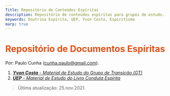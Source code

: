```yaml
---
Title: Repositório de Conteúdos Espíritas
description: Repositório de conteúdos espíritas para grupos de estudo.
keywords: Doutrina Espírita, UEP, Yvon Costa, Espiritismo
marp: true
---
```


<!-- 
    Styles got from Juan Vera del Campo at https://github.com/Juanvvc/markdown-slides
-->
<style>

h1 {
    color: var(--darker-color);
}

section a {
    color: gray;
}

section blockquote {
    border-top: 0.1em dashed var(--extra-back-color);
    font-size: 70%;
    margin-top: auto;
}

:root {
    --main-color: #e65014;
    --darker-color: #e65014;
    --lighter-color: #e26c3e;
    --extra-back-color: rgb(175, 172, 172);
}

section.lead {
    background-color: var(--main-color);
    text-align: center;
    color: white;
    padding: inherit;
}
section.lead h1, section.lead h2, section.lead p, section.lead a {
    color: white;
    padding: 0.5em;
    background-color: inherit;
    margin-bottom: 0;
}
section.lead footer, section.lead header, section.lead:after {
    /* hide header, footer and pagination */
    display: none;
}
section.lead::before {
    /* logo in white */
    filter: invert(100%) saturate(0) brightness(1.8);
}
section.cool-list ol {
    counter-reset: li; /* Initiate a counter */
    list-style: none; /* Remove default numbering */
    padding: 0;
    /*text-shadow: 0 1px 0 rgba(255,255,255,.5);*/
}
section.cool-list li {
    margin-bottom: 0.1em !important;
    margin-top: 0.1em !important;
}
section.cool-list ol > li > em, section.cool-list > ol > li > a {
    position: relative;
    display: block;
    padding: .4em .4em .4em 2em;
    margin: .5em 0;
    background: #ddd;
    color: #444;
    text-decoration: none;
    border-radius: .3em;
    transition: all .3s ease-out;
    font-style: normal;
}
section.cool-list ol > li > em:before, section.cool-list > ol > li > a:before{
    content: counter(li);
    counter-increment: li;
    position: absolute;
    left: -1.3em;
    top: 50%;
    margin-top: -1.3em;
    background: var(--main-color);
    height: 2em;
    width: 2em;
    line-height: 2em;
    border: .3em solid #fff;
    text-align: center;
    font-weight: normal;
    border-radius: 2em;
    transition: all .3s ease-out;
    color: white;
}
section.cool-list > ol > li > em:hover, section.cool-list > ol > li > a:hover{
    background: #eee;
    font-weight: bolder;
}
/* Rotating effect */
/*
section.cool-list ol > li > em:hover:before,section.cool-list ol > li > a:hover:before{
    transform: rotate(360deg);
}*/
/* Lists inside lists */
section.cool-list > ol ol {
    margin: 0 0 0 2em; /* Add some left margin for inner lists */
    font-size: 75%;
    counter-reset: li2; /* Initiate a counter */
}
section.cool-list > ol ol > li > em:before,section.cool-list > ol ol > li > a:before{
    content: counter(li2);
    counter-increment: li2;
}
section.cool-list > ol > li > ul {
    list-style-type: disc;
    margin: 0 0 0 1em;
    font-size: 75%;
}
section.cool-list > ol ol > li > em {
    background: #efefef;
}

</style>

<!-- class: lead -->

# Repositório de Documentos Espíritas
Por: Paulo Cunha (cunha.paulo@gmail.com).

<!-- _class: cool-list -->
1. *[**Yvon Costa** - Material de Estudo do Grupo de Transição (GT)](gt/index.html)*
1. *[**UEP** - Material de Estudo do Livro Conduta Espírita](condutaespirita/index.html)*

> Última atualização: 25.nov.2021.